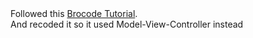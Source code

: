 <base target="_blank">
Followed this <a href="https://www.youtube.com/watch?v=749ta0nvj8s" target="blank">Brocode Tutorial</a>. <br/>
And recoded it so it used Model-View-Controller instead
